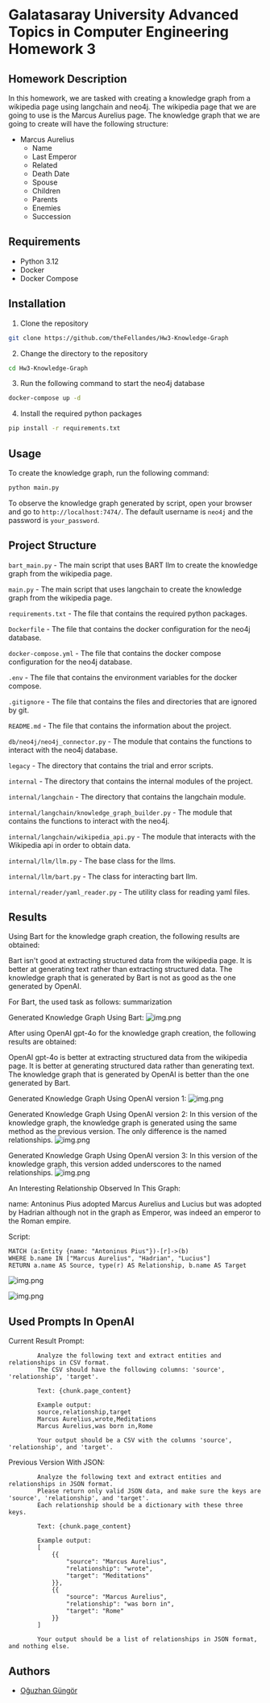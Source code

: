 # Galatasaray University Advanced Topics in Computer Engineering Homework 3

## Homework Description
In this homework, we are tasked with creating a knowledge graph from a wikipedia page using langchain and neo4j. The wikipedia page that we are going to use is the Marcus Aurelius page. The knowledge graph that we are going to create will have the following structure:

- Marcus Aurelius
  - Name
  - Last Emperor
  - Related
  - Death Date
  - Spouse
  - Children
  - Parents
  - Enemies
  - Succession

## Requirements
- Python 3.12
- Docker
- Docker Compose

## Installation
1. Clone the repository
```bash
git clone https://github.com/theFellandes/Hw3-Knowledge-Graph
```
2. Change the directory to the repository
```bash
cd Hw3-Knowledge-Graph
```
3. Run the following command to start the neo4j database
```bash
docker-compose up -d
```
4. Install the required python packages
```bash
pip install -r requirements.txt
```

## Usage
To create the knowledge graph, run the following command:
```bash
python main.py
```
To observe the knowledge graph generated by script, open your browser and go to `http://localhost:7474/`. The default username is `neo4j` and the password is `your_password`.

## Project Structure
``bart_main.py`` - The main script that uses BART llm to create the knowledge graph from the wikipedia page.

``main.py`` - The main script that uses langchain to create the knowledge graph from the wikipedia page.

``requirements.txt`` - The file that contains the required python packages.

``Dockerfile`` - The file that contains the docker configuration for the neo4j database.

``docker-compose.yml`` - The file that contains the docker compose configuration for the neo4j database.

``.env`` - The file that contains the environment variables for the docker compose.

``.gitignore`` - The file that contains the files and directories that are ignored by git.

``README.md`` - The file that contains the information about the project.

`db/neo4j/neo4j_connector.py` - The module that contains the functions to interact with the neo4j database.

`legacy` - The directory that contains the trial and error scripts.

`internal` - The directory that contains the internal modules of the project.

``internal/langchain`` - The directory that contains the langchain module.

``internal/langchain/knowledge_graph_builder.py`` - The module that contains the functions to interact with the neo4j.

``internal/langchain/wikipedia_api.py`` - The module that interacts with the Wikipedia api in order to obtain data.

``internal/llm/llm.py`` - The base class for the llms.

``internal/llm/bart.py`` - The class for interacting bart llm.

``internal/reader/yaml_reader.py`` - The utility class for reading yaml files.

## Results

Using Bart for the knowledge graph creation, the following results are obtained:

Bart isn't good at extracting structured data from the wikipedia page. It is better at generating text rather than extracting structured data. The knowledge graph that is generated by Bart is not as good as the one generated by OpenAI.

For Bart, the used task as follows: summarization

Generated Knowledge Graph Using Bart:
![img.png](md-resources/img.png)

After using OpenAI gpt-4o for the knowledge graph creation, the following results are obtained:

OpenAI gpt-4o is better at extracting structured data from the wikipedia page. It is better at generating structured data rather than generating text. The knowledge graph that is generated by OpenAI is better than the one generated by Bart.

Generated Knowledge Graph Using OpenAI version 1:
![img.png](md-resources/img2.png)

Generated Knowledge Graph Using OpenAI version 2:
In this version of the knowledge graph, the knowledge graph is generated using the same method as the previous version. The only difference is the named relationships.
![img.png](md-resources/img3.png)

Generated Knowledge Graph Using OpenAI version 3:
In this version of the knowledge graph, this version added underscores to the named relationships.
![img.png](md-resources/img4.png)


An Interesting Relationship Observed In This Graph:

name: Antoninus Pius adopted Marcus Aurelius and Lucius but was adopted by Hadrian although not in the graph as Emperor, was indeed an emperor to the Roman empire.

Script:

````neo4j
MATCH (a:Entity {name: "Antoninus Pius"})-[r]->(b)
WHERE b.name IN ["Marcus Aurelius", "Hadrian", "Lucius"]
RETURN a.name AS Source, type(r) AS Relationship, b.name AS Target
````

![img.png](md-resources/img5.png)

![img.png](md-resources/img6.png)

## Used Prompts In OpenAI

Current Result Prompt:

            Analyze the following text and extract entities and relationships in CSV format.
            The CSV should have the following columns: 'source', 'relationship', 'target'.

            Text: {chunk.page_content}

            Example output:
            source,relationship,target
            Marcus Aurelius,wrote,Meditations
            Marcus Aurelius,was born in,Rome

            Your output should be a CSV with the columns 'source', 'relationship', and 'target'.

Previous Version With JSON:

            Analyze the following text and extract entities and relationships in JSON format.
            Please return only valid JSON data, and make sure the keys are 'source', 'relationship', and 'target'.
            Each relationship should be a dictionary with these three keys.

            Text: {chunk.page_content}

            Example output:
            [
                {{
                    "source": "Marcus Aurelius",
                    "relationship": "wrote",
                    "target": "Meditations"
                }},
                {{
                    "source": "Marcus Aurelius",
                    "relationship": "was born in",
                    "target": "Rome"
                }}
            ]

            Your output should be a list of relationships in JSON format, and nothing else.


## Authors
- [Oğuzhan Güngör](https://github.com/theFellandes/)
